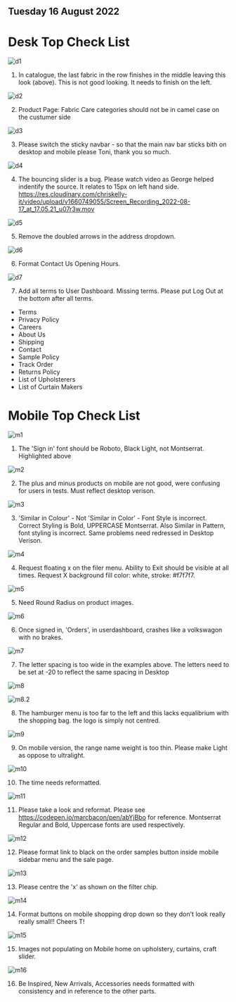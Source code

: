 ## Tuesday 16 August 2022

# Desk Top Check List

![d1](https://res.cloudinary.com/ckellytv/image/upload/v1660670034/A1_mxfqh5.png)

1. In catalogue, the last fabric in the row finishes in the middle leaving this look (above). This is not good looking. It needs to finish on the left. 

![d2](https://res.cloudinary.com/ckellytv/image/upload/v1660726196/Screenshot_2022-08-17_at_10.49.37_lbuhvj.png)

2. Product Page: Fabric Care categories should not be in camel case on the custumer side

![d3](https://res.cloudinary.com/chriskelly-it/image/upload/v1660733797/Screenshot_2022-08-17_at_12.56.24_vvtudh.png)

3. Please switch the sticky navbar - so that the main nav bar sticks bith on desktop and mobile please Toni, thank you so much.  

![d4](https://res.cloudinary.com/chriskelly-it/image/upload/v1660750209/Artboard_17_gqgg5t.jpg)

4. The bouncing slider is a bug. Please watch video as George helped indentify the source. It relates to 15px on left hand side. https://res.cloudinary.com/chriskelly-it/video/upload/v1660749055/Screen_Recording_2022-08-17_at_17.05.21_u07r3w.mov

![d5](https://res.cloudinary.com/chriskelly-it/image/upload/v1660750209/Artboard_15_svepx3.jpg)

5. Remove the doubled arrows in the address dropdown.

![d6](https://res.cloudinary.com/chriskelly-it/image/upload/v1660751635/Artboard_19_kypm5l.jpg)

6. Format Contact Us Opening Hours. 

![d7](https://res.cloudinary.com/chriskelly-it/image/upload/v1660751635/Artboard_18_dbxumx.jpg)

7. Add all terms to User Dashboard. Missing terms. Please put Log Out at the bottom after all terms. 

- Terms
- Privacy Policy
- Careers
- About Us
- Shipping 
- Contact 
- Sample Policy
- Track Order
- Returns Policy
- List of Upholsterers
- List of Curtain Makers

# Mobile Top Check List

![m1](https://res.cloudinary.com/chriskelly-it/image/upload/v1660727247/robotolight_kr8uvb.jpg)

1. The 'Sign in' font should be Roboto, Black Light, not Montserrat. Highlighted above

![m2](https://res.cloudinary.com/ckellytv/image/upload/v1660727001/Artboard_1_guvhyx.jpg)

2. The plus and minus products on mobile are not good, were confusing for users in tests. Must reflect desktop verison. 

![m3](https://res.cloudinary.com/chriskelly-it/image/upload/v1660732878/similarincolor_zfi6r8.jpg)

3. 'Similar in Colour' - Not 'Similar in Color' - Font Style is incorrect. Correct Styling is Bold, UPPERCASE Montserrat. Also Similar in Pattern, font styling is incorrect. Same problems need redressed in Desktop Verison.

![m4](https://res.cloudinary.com/chriskelly-it/image/upload/v1660732169/optimum_ihifrq.jpg)

4. Request floating x on the filer menu. Ability to Exit should be visible at all times.  Request X background fill color: white, stroke: #f7f7f7. 

![m5](https://res.cloudinary.com/chriskelly-it/image/upload/v1660732586/radius_epclli.jpg)

5. Need Round Radius on product images. 

![m6](https://res.cloudinary.com/chriskelly-it/image/upload/v1660733509/order-dashbaord_f5rp5q.jpg)

6. Once signed in, 'Orders', in userdashboard, crashes like a volkswagon with no brakes.

![m7](https://res.cloudinary.com/chriskelly-it/image/upload/v1660738034/toowide_p1kwid.jpg)

7. The letter spacing is too wide in the examples above. The letters need to be set at -20 to reflect the same spacing in Desktop

![m8](https://res.cloudinary.com/chriskelly-it/image/upload/v1660739455/Artboard_7_tqqng3.jpg)

![m8.2](https://res.cloudinary.com/chriskelly-it/image/upload/v1660739455/Artboard_8_bolelq.jpg)

8. The hamburger menu is too far to the left and this lacks equalibrium with the shopping bag. the logo is simply not centred.  

![m9](https://res.cloudinary.com/chriskelly-it/image/upload/v1660739686/IMG_0330_ohxrir.jpg)

9. On mobile version, the range name weight is too thin. Please make Light as oppose to ultralight. 

![m10](https://res.cloudinary.com/chriskelly-it/image/upload/v1660743554/daysmins_noofec.jpg)

10. The time needs reformatted.

![m11](https://res.cloudinary.com/chriskelly-it/image/upload/v1660745117/processing_aufszy.jpg)

11. Please take a look and reformat. Please see https://codepen.io/marcbacon/pen/abYjBbo for reference. Montserrat Regular and Bold, Uppercase fonts are used respectively.

![m12](https://res.cloudinary.com/chriskelly-it/image/upload/v1660747725/Artboard_11_yfyyil.jpg)

12. Please format link to black on the order samples button inside mobile sidebar menu and the sale page.

![m13](https://res.cloudinary.com/chriskelly-it/image/upload/v1660747725/Artboard_13_j9f92c.jpg)

13. Please centre the 'x' as shown on the filter chip.

![m14](https://res.cloudinary.com/chriskelly-it/image/upload/v1660747725/Artboard_14_p39suj.jpg)

14. Format buttons on mobile shopping drop down so they don't look really really small!! Cheers T!

![m15](https://res.cloudinary.com/chriskelly-it/image/upload/v1660747725/Artboard_12_jpleb9.jpg)

15. Images not populating on Mobile home on upholstery, curtains, craft slider.

![m16](https://res.cloudinary.com/chriskelly-it/image/upload/v1660750209/Artboard_16_diwraq.jpg)

16. Be Inspired, New Arrivals, Accessories needs formatted with consistency and in reference to the other parts. 






